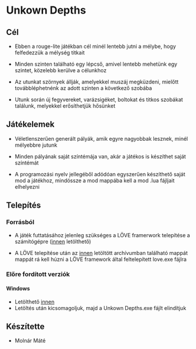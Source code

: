 # Unkown Depths
## Cél
- Ebben a rouge-lite játékban cél minél lentebb jutni a mélybe, hogy felfedezzük a mélység titkait

- Minden szinten található egy lépcső, amivel lentebb mehetünk egy szintet, közelebb kerülve a célunkhoz
  
- Az utunkat szörnyek állják, amelyekkel muszáj megküzdeni, mielőtt továbbléphetnénk az adott szinten a következő szobába
  
- Utunk során új fegyvereket, varázsigéket, boltokat és titkos szobákat találunk, melyekkel erősíthetjük hősünket
  
## Játékelemek
- Véletlenszerűen generált pályák, amik egyre nagyobbak lesznek, minél mélyebbre jutunk

- Minden pályának saját színtémája van, akár a játékos is készíthet saját színtémát

- A programozási nyelv jellegéből adódóan egyszerűen készíthető saját mod a játékhoz, mindössze a mod mappába kell a mod .lua fájljait elhelyezni

## Telepítés

### Forrásból
- A játék futtatásához jelenleg szükséges a LÖVE framerwork telepítése a számítógépre ([innen](https://love2d.org/) letölthető)

- A LÖVE telepítése után az [innen](https://github.com/l1pz/neumann2020/archive/master.zip) letöltött archívumban található mappát mappát rá kell húzni a LÖVE framework által feltelepített love.exe fájlra

### Előre fordított verziók
#### Windows 
- Letölthető [innen](https://github.com/l1pz/unknown-depths/releases/download/v0.1/Unkown.Depths.zip)
- Letöltés után kicsomagoljuk, majd a Unkown Depths.exe fájlt elindítjuk

## Készítette
- Molnár Máté
